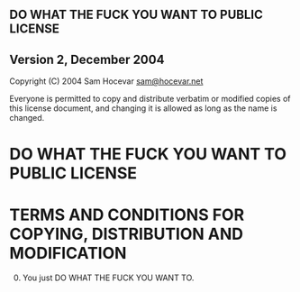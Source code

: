 ##            DO WHAT THE FUCK YOU WANT TO PUBLIC LICENSE
##                    Version 2, December 2004

 Copyright (C) 2004 Sam Hocevar <sam@hocevar.net>

 Everyone is permitted to copy and distribute verbatim or modified
 copies of this license document, and changing it is allowed as long
 as the name is changed.

#            DO WHAT THE FUCK YOU WANT TO PUBLIC LICENSE
#   TERMS AND CONDITIONS FOR COPYING, DISTRIBUTION AND MODIFICATION

  0. You just DO WHAT THE FUCK YOU WANT TO.

